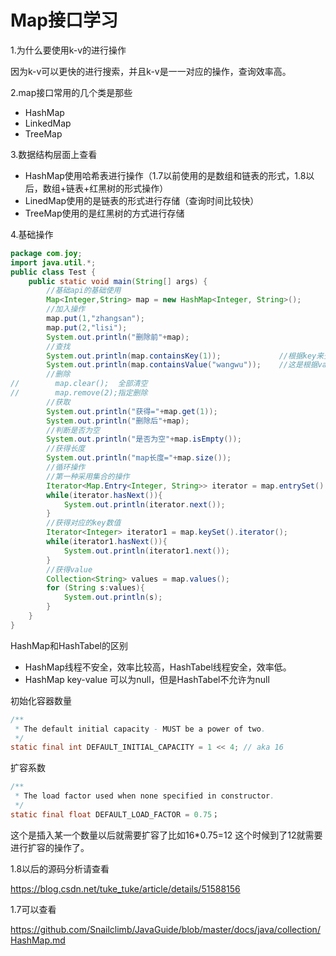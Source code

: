 # Map接口学习

1.为什么要使用k-v的进行操作

因为k-v可以更快的进行搜索，并且k-v是一一对应的操作，查询效率高。

2.map接口常用的几个类是那些

- HashMap
- LinkedMap
- TreeMap

3.数据结构层面上查看

- HashMap使用哈希表进行操作（1.7以前使用的是数组和链表的形式，1.8以后，数组+链表+红黑树的形式操作）
- LinedMap使用的是链表的形式进行存储（查询时间比较快）
- TreeMap使用的是红黑树的方式进行存储

4.基础操作

```java
package com.joy;
import java.util.*;
public class Test {
    public static void main(String[] args) {
        //基础api的基础使用
        Map<Integer,String> map = new HashMap<Integer, String>();
        //加入操作
        map.put(1,"zhangsan");
        map.put(2,"lisi");
        System.out.println("删除前"+map);
        //查找
        System.out.println(map.containsKey(1));             //根据key来查询
        System.out.println(map.containsValue("wangwu"));    //这是根据value来查询
        //删除
//        map.clear();  全部清空
//        map.remove(2);指定删除
        //获取
        System.out.println("获得="+map.get(1));
        System.out.println("删除后"+map);
        //判断是否为空
        System.out.println("是否为空"+map.isEmpty());
        //获得长度
        System.out.println("map长度="+map.size());
        //循环操作
        //第一种采用集合的操作
        Iterator<Map.Entry<Integer, String>> iterator = map.entrySet().iterator();
        while(iterator.hasNext()){
            System.out.println(iterator.next());
        }
        //获得对应的key数值
        Iterator<Integer> iterator1 = map.keySet().iterator();
        while(iterator1.hasNext()){
            System.out.println(iterator1.next());
        }
        //获得value
        Collection<String> values = map.values();
        for (String s:values){
            System.out.println(s);
        }
    }
}
```

HashMap和HashTabel的区别

- HashMap线程不安全，效率比较高，HashTabel线程安全，效率低。
- HashMap key-value 可以为null，但是HashTabel不允许为null

初始化容器数量

```java
/**
 * The default initial capacity - MUST be a power of two.
 */
static final int DEFAULT_INITIAL_CAPACITY = 1 << 4; // aka 16
```

扩容系数

```java
/**
 * The load factor used when none specified in constructor.
 */
static final float DEFAULT_LOAD_FACTOR = 0.75；
```

这个是插入某一个数量以后就需要扩容了比如16*0.75=12 这个时候到了12就需要进行扩容的操作了。

1.8以后的源码分析请查看

https://blog.csdn.net/tuke_tuke/article/details/51588156

1.7可以查看

https://github.com/Snailclimb/JavaGuide/blob/master/docs/java/collection/HashMap.md